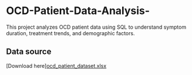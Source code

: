 # OCD-Patient-Data-Analysis-
This project analyzes OCD patient data using SQL to understand symptom duration, treatment trends, and demographic factors.

## Data source
[Download here][ocd_patient_dataset.xlsx](https://github.com/user-attachments/files/18961337/ocd_patient_dataset.xlsx)

